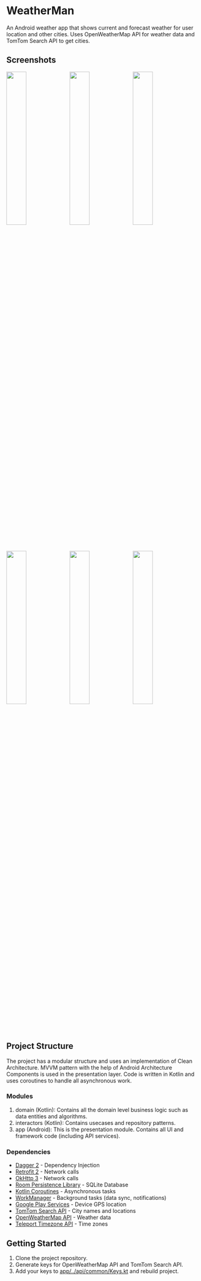 # WeatherMan

An Android weather app that shows current and forecast weather for user location and other cities.
Uses OpenWeatherMap API for weather data and TomTom Search API to get cities.

## Screenshots

<img src="https://user-images.githubusercontent.com/42505064/64204739-66e75980-ce64-11e9-958f-9e88ca867895.jpg" width="32%"></img> 
<img src="https://user-images.githubusercontent.com/42505064/64204740-66e75980-ce64-11e9-900a-796ce04e3d8f.jpg" width="32%"></img> 
<img src="https://user-images.githubusercontent.com/42505064/64204742-66e75980-ce64-11e9-8b98-8a9d94895d97.jpg" width="32%"></img> 
<img src="https://user-images.githubusercontent.com/42505064/63302704-d9c0d400-c2ab-11e9-900c-5e464d627b35.jpg" width="32%"></img> 
<img src="https://user-images.githubusercontent.com/42505064/63302705-d9c0d400-c2ab-11e9-8aaa-d8b8a0c7bcd6.jpg" width="32%"></img> 
<img src="https://user-images.githubusercontent.com/42505064/63302706-d9c0d400-c2ab-11e9-88ed-fcdb1ee6042b.jpg" width="32%"></img> 

## Project Structure

The project has a modular structure and uses an implementation of Clean Architecture. 
MVVM pattern with the help of Android Architecture Components is used in the presentation layer.
Code is written in Kotlin and uses coroutines to handle all asynchronous work.

### Modules

  1) domain (Kotlin): Contains all the domain level business logic such as data entities and algorithms.
  2) interactors (Kotlin): Contains usecases and repository patterns.
  3) app (Android): This is the presentation module. Contains all UI and framework code (including API services).

### Dependencies

  * [Dagger 2](https://dagger.dev/) - Dependency Injection
  * <a href="https://square.github.io/retrofit/">Retrofit 2</a> - Network calls
  * <a href="https://square.github.io/okhttp/">OkHttp 3</a> - Network calls
  * <a href="https://developer.android.com/topic/libraries/architecture/room">Room Persistence Library</a> - SQLite Database
  * <a href="https://kotlinlang.org/docs/reference/coroutines-overview.html">Kotlin Coroutines</a> - Asynchronous tasks
  * <a href="https://developer.android.com/topic/libraries/architecture/workmanager">WorkManager</a> - Background tasks (data sync, notifications)
  * <a href="https://developers.google.com/android/reference/com/google/android/gms/location/package-summary">Google Play Services</a> - Device GPS location
  * <a href="https://developer.tomtom.com/search-api">TomTom Search API</a> - City names and locations
  * <a href="https://openweathermap.org/api">OpenWeatherMap API</a> - Weather data
  * <a href="https://developers.teleport.org/api/resources/Timezone/">Teleport Timezone API</a> - Time zones

## Getting Started

1) Clone the project repository.
2) Generate keys for OpenWeatherMap API and TomTom Search API.
3) Add your keys to [app/../api/common/Keys.kt](app/src/main/java/one/mann/weatherman/api/common/Keys.kt) and rebuild project.